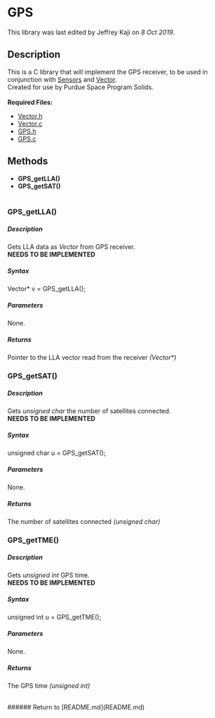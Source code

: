 # GPS
This library was last edited by Jeffrey Kaji on *8 Oct 2019*. <br/>

## Description
This is a C library that will implement the GPS receiver, 
to be used in conjunction with [Sensors](Sensors.md) and [Vector](Vector.md). <br/>
Created for use by Purdue Space Program Solids. <br/><br/>
__Required Files:__
* [Vector.h](../src/Vector.h)
* [Vector.c](../src/Vector.c)
* [GPS.h](../src/GPS.h)
* [GPS.c](../src/GPS.c)

## Methods
* **GPS_getLLA()**
* **GPS_getSAT()** <br/><br/>

### GPS_getLLA()
##### Description
Gets LLA data as *Vector* from GPS receiver. <br/>
**NEEDS TO BE IMPLEMENTED**
##### Syntax
Vector* v = GPS_getLLA();
##### Parameters
None.
##### Returns
Pointer to the LLA vector read from the receiver _(Vector*)_


### GPS_getSAT()
##### Description
Gets *unsigned char* the number of satellites connected. <br/>
**NEEDS TO BE IMPLEMENTED**
##### Syntax
unsigned char u = GPS_getSAT();
##### Parameters
None.
##### Returns
The number of satellites connected _(unsigned char)_


### GPS_getTME()
##### Description
Gets *unsigned int* GPS time. <br/>
**NEEDS TO BE IMPLEMENTED**
##### Syntax
unsigned int u = GPS_getTME();
##### Parameters
None.
##### Returns
The GPS time _(unsigned int)_

<br/>
###### Return to [README.md](README.md)
